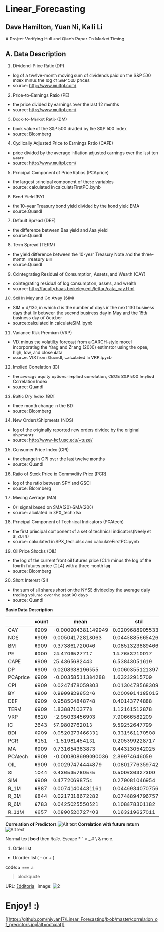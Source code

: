 # Linear_Forecasting
## Dave Hamilton, Yuan Ni, Kaili Li
A Project Verifying Hull and Qiao’s Paper On Market Timing


## A. Data Description
1. Dividend-Price Ratio (DP)
- log of a twelve-month moving sum of dividends paid on the S&P 500 index minus the log of S&P 500 prices
- source: http://www.multpl.com/
2. Price-to-Earnings Ratio (PE)
- the price divided by earnings over the last 12 months
- source: http://www.multpl.com/
3. Book-to-Market Ratio (BM)
- book value of the S&P 500 divided by the S&P 500 index
- source: Bloomberg
4. Cyclically Adjusted Price to Earnings Ratio (CAPE)
- price divided by the average inflation adjusted earnings over the last ten years    
- source: http://www.multpl.com/
5. Principal Component of Price Ratios (PCAprice)
- the largest principal component of these variables  
- source: calculated in calculateFirstPC.ipynb
6. Bond Yield (BY)
- the 10-year Treasury bond yield divided by the bond yield EMA    
- source:Quandl
7. Default Spread (DEF)
- the difference between Baa yield and Aaa yield    
- source:Quandl
8. Term Spread (TERM)
- the yield difference between the 10-year Treasury Note and the three-month Treasury Bill    
- source:Quandl
9. Cointegrating Residual of Consumption, Assets, and Wealth (CAY)
- cointegrating residual of log consumption, assets, and wealth
- source: http://faculty.haas.berkeley.edu/lettau/data_cay.html
10. Sell in May and Go Away (SIM)
- SIM = d/130, in which d is the number of days in the next 130 business days that lie between the second business day in May and the 15th business day of October  
- source:calculated in calculateSIM.ipynb
11. Variance Risk Premium (VRP)
- VIX minus the volatility forecast from a GARCH-style model incorporating the Yang and Zhang (2000) estimator using the open, high, low, and close data
- source: VIX from Quandl, calculated in VRP.ipynb
12. Implied Correlation (IC)
- the average equity options-implied correlation, CBOE S&P 500 Implied Correlation Index
- source: Quandl
13. Baltic Dry Index (BDI)
- three month change in the BDI
- source: Bloomberg
14. New Orders/Shipments (NOS)
- log of the originally reported new orders divided by the original shipments
- source: http://www-bcf.usc.edu/~tuzel/
15. Consumer Price Index (CPI)
- the change in CPI over the last twelve months  
- source: Quandl
16. Ratio of Stock Price to Commodity Price (PCR)
- log of the ratio between SPY and GSCI  
- source: Bloomberg
17. Moving Average (MA)
- 0/1 signal based on SMA(20)-SMA(200)
- source: alculated in SPX_tech.xlsx
18. Principal Component of Technical Indicators (PCAtech)
- the first principal component of a set of technical indicators(Neely et al,2014)  
- source: calculated in SPX_tech.xlsx and calculateFirstPC.ipynb
19. Oil Price Shocks (OIL)
- the log of the current front oil futures price (CL1) minus the log of the fourth futures price (CL4) with a three month lag    
- source: Bloomberg
20. Short Interest (SI)
- the sum of all shares short on the NYSE divided by the average daily trading volume over the past 30 days    
- source: Quandl

**Basic Data Description**

|          | count | mean               | std               | min             | max            | q1               | q2              | q3              | skew              | kurt            |
|----------|-------|--------------------|-------------------|-----------------|----------------|------------------|-----------------|-----------------|-------------------|-----------------|
| CAY      | 6909  | -0.000904381149949 | 0.0209688905533   | -0.047186097    | 0.032568153    | -0.011777221     | -0.001940168    | 0.014527666     | -0.493336630069   | -0.370869609116 |
| NOS      | 6909  | 0.00504172818063   | 0.0445885665426   | -0.1934         | 0.2535         | -0.0202          | 0.0076          | 0.0295          | 0.125103839928    | 4.30142294705   |
| BM       | 6909  | 0.373861720046     | 0.0851323889466   | 0.200549506     | 0.609495947    | 0.331005263      | 0.36575107      | 0.437502734     | 0.00385877494012  | -0.259017953807 |
| PE       | 6909  | 24.4706527717      | 14.7653219917     | 13.5            | 123.73         | 17.8             | 21.22           | 26.11           | 4.57207408791     | 24.0919886688   |
| CAPE     | 6909  | 25.4365682443      | 6.53843051619     | 13.32           | 44.19          | 20.83            | 24.86           | 27.21           | 1.08138440525     | 0.979710748093  |
| DP       | 6909  | 0.0208938196555    | 0.00603551213975  | 0.0111          | 0.0388         | 0.0173           | 0.0197          | 0.023           | 0.758233194907    | 0.0115508989808 |
| PCAprice | 6909  | -0.00358511384288  | 1.63232915709     | -4.22945573991  | 3.66975698175  | -1.07127517622   | 0.131289824403  | 0.720248136314  | 0.154624636934    | 0.0548375385057 |
| CPI      | 6909  | 0.0247478059803    | 0.0130478568309   | -0.01958761     | 0.063795853    | 0.016847246      | 0.025828753     | 0.031571219     | -0.0529142779943  | 1.10734982881   |
| BY       | 6909  | 0.999982965246     | 0.000991418501536 | 0.988032304     | 1.005629708    | 0.999500951      | 0.999974136     | 1.000443516     | -0.222691044519   | 6.51391874792   |
| DEF      | 6909  | 0.958504848748     | 0.40143774888     | 0.5             | 3.5            | 0.7              | 0.88            | 1.07            | 3.13006318154     | 13.5024052542   |
| TERM     | 6909  | 1.83887103778      | 1.12161512878     | -0.95           | 3.87           | 0.96             | 1.93            | 2.73            | -0.245006341328   | -0.893247662463 |
| VRP      | 6820  | -2.95033456903     | 7.90666582209     | -13.14512489    | 58.40487611    | -8.66512489      | -4.90512589     | 0.45487511      | 2.103230068       | 7.61118072125   |
| IC       | 2643  | 57.9802762013      | 9.59252647799     | 19.92           | 83.94          | 51.79            | 58.05           | 63.83           | -0.00105350318824 | -0.155088121227 |
| BDI      | 6909  | 0.0520273466331    | 0.331561170508    | -0.899382716    | 2.379464286    | -0.134961954     | 0.017391304     | 0.207317073     | 0.930629605592    | 3.60006764108   |
| PCR      | 6151  | -1.51981454131     | 0.205399228717    | -1.940029856    | -0.92720832    | -1.662989207     | -1.59071866     | -1.421682305    | 1.07643679001     | 0.455196009946  |
| MA       | 6909  | 0.731654363873     | 0.443130542025    | 0.0             | 1.0            | 0.0              | 1.0             | 1.0             | -1.04561120665    | -0.906697204537 |
| PCAtech  | 6909  | -0.000808699090036 | 2.89974646059     | -4.25481540632  | 3.04245306357  | -3.17439321489   | 0.787816259245  | 3.04245306357   | -0.324666381967   | -1.53402989982  |
| OIL      | 6909  | 0.00297474444879   | 0.0801776359742   | -0.473047978    | 0.34416766     | -0.039927947     | 0.011175445     | 0.051371884     | -0.883670224884   | 3.64332353134   |
| SI       | 1044  | 0.436535780545     | 0.509636327399    | 0.003392407     | 8.411005096    | 0.1508797895     | 0.298739633     | 0.553570292     | 5.93903684271     | 68.4262552737   |
| SIM      | 6909  | 0.47720698754      | 0.279081046954    | 0.0             | 0.930769231    | 0.238461538      | 0.484615385     | 0.723076923     | -0.0321255650479  | -1.21852938692  |
| R_1M     | 6887  | 0.00741404431161   | 0.0446934070756   | -0.297937445211 | 0.224056845652 | -0.0153885902639 | 0.0108855517281 | 0.0332585539193 | -0.670784398767   | 3.56583312991   |
| R_3M     | 6844  | 0.0217318672282    | 0.0748894796757   | -0.409637987038 | 0.38818677664  | -0.0126585944902 | 0.028235402183  | 0.065624954687  | -0.709525013121   | 2.93781751688   |
| R_6M     | 6783  | 0.0425025550521    | 0.108878301182    | -0.464658269149 | 0.502372400337 | -0.0084575498662 | 0.0518021269429 | 0.104880981682  | -0.788352656498   | 2.56095796224   |
| R_12M    | 6657  | 0.0890520727403    | 0.163219627011    | -0.488228237235 | 0.685734557226 | 0.0247267933835  | 0.105477369686  | 0.192518986515  | -0.723638977875   | 1.06570374293   |

**Correlation of Predictors**
![Alt text](correlation_of_predictors.jpg)
**Correlation with future return**
![Alt text](correlation_with_future_return.jpg)

Normal text **bold** then *italic*.
Escape \* \` \< \_ \# \\ & more.

1. Order list
- Unorder list ( - or + )

code: `a === a`

> blockquote

URL: [Edditoria][1] | image: ![2][]

[1]: https://edditoria.blogspot.com
[2]: https://avatars0.githubusercontent.com/u/2234073?v=3&s=40

<!-- please comment -->

# Enjoy! :)

[[https://github.com/niyuan17/Linear_Forecasting/blob/master/correlation_of_predictors.jpg|alt=octocat]]





